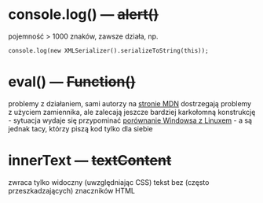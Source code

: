 # console.log() — ~~alert()~~
pojemność > 1000 znaków, zawsze działa, np.

`console.log(new XMLSerializer().serializeToString(this));`

# eval() — ~~Function()~~
problemy z działaniem, sami autorzy na [stronie MDN](https://developer.mozilla.org/en-US/docs/Web/JavaScript/Reference/Global_Objects/eval) dostrzegają problemy z użyciem zamiennika, ale zalecają jeszcze bardziej karkołomną konstrukcję - sytuacja wydaje się przypominać [porównanie Windowsa z Linuxem](https://ubuntu.pl/czytelnia/2008/08/14/linux-to-nie-windows/#comment-4310) - a są jednak tacy, którzy piszą kod tylko dla siebie

# innerText — ~~textContent~~
zwraca tylko widoczny (uwzględniając CSS) tekst bez (często przeszkadzających) znaczników HTML











